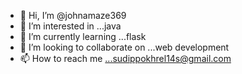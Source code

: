 - 👋 Hi, I’m @johnamaze369
- 👀 I’m interested in ...java
- 🌱 I’m currently learning ...flask
- 💞️ I’m looking to collaborate on ...web development
- 📫 How to reach me ...sudippokhrel14s@gmail.com

<!---
johnamaze369/johnamaze369 is a ✨ special ✨ repository because its `README.md` (this file) appears on your GitHub profile.
You can click the Preview link to take a look at your changes.
--->
